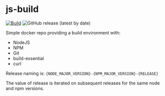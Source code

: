 # js-build

[![Build](https://github.com/rsmith013/js-build/actions/workflows/build-push-docker.yaml/badge.svg)](https://github.com/rsmith013/js-build/actions/workflows/build-push-docker.yaml)
![GitHub release (latest by date)](https://img.shields.io/github/v/release/rsmith013/js-build)

Simple docker repo providing a build environment with:
- NodeJS
- NPM
- Git
- build-essential
- curl

Release naming is:
`{NODE_MAJOR_VERSION}-{NPM_MAJOR_VERSION}-{RELEASE}`

The value of release is iterated on subsequent releases for the same node and npm versions.
